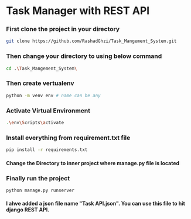 
# Task Manager with REST API




### First clone the project in your directory

```bash
git clone https://github.com/RashadGhzi/Task_Mangement_System.git
```

### Then change your directory to using below command 
```bash  
cd .\Task_Mangement_System\
```

### Then create vertualenv 
```bash
python -m venv env # name can be any
```

### Activate Virtual Environment
```bash
.\env\Scripts\activate
```

### Install everything from requirement.txt file
```bash
pip install -r requirements.txt 
```

#### Change the Directory to inner project where manage.py file is located 
### Finally run the project
```bash
python manage.py runserver
```

#### I ahve added a json file name "Task API.json". You can use this file to hit django REST API. 



